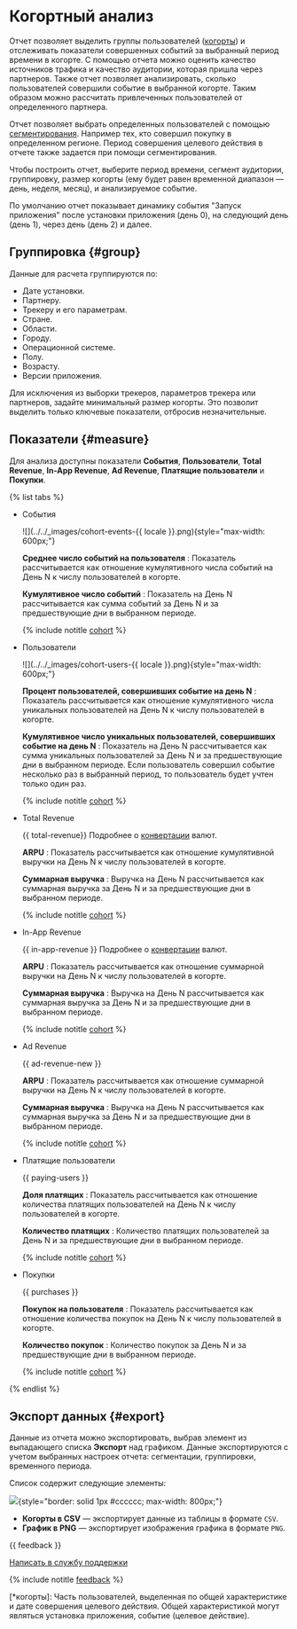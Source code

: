 # Когортный анализ

Отчет позволяет выделить группы пользователей ([когорты](*когорты)) и отслеживать показатели совершенных событий за выбранный период времени в когорте. С помощью отчета можно оценить качество источников трафика и качество аудитории, которая пришла через партнеров. Также отчет позволяет анализировать, сколько пользователей совершили событие в выбранной когорте. Таким образом можно рассчитать привлеченных пользователей от определенного партнера.

Отчет позволяет выбрать определенных пользователей с помощью [сегментирования](segmentation.md). Например тех, кто совершил покупку в определенном регионе. Период совершения целевого действия в отчете также задается при помощи сегментирования.

Чтобы построить отчет, выберите период времени, сегмент аудитории, группировку, размер когорты (ему будет равен временной диапазон — день, неделя, месяц), и анализируемое событие.

По умолчанию отчет показывает динамику события "Запуск приложения" после установки приложения (день 0), на следующий день (день 1), через день (день 2) и далее.

## Группировка {#group}

Данные для расчета группируются по:

- Дате установки.
- Партнеру.
- Трекеру и его параметрам.
- Стране.
- Области.
- Городу.
- Операционной системе.
- Полу.
- Возрасту.
- Версии приложения.

Для исключения из выборки трекеров, параметров трекера или партнеров, задайте минимальный размер когорты. Это позволит выделить только ключевые показатели, отбросив незначительные.

## Показатели {#measure}

Для анализа доступны показатели **События**, **Пользователи**, **Total Revenue**, **In-App Revenue**, **Ad Revenue**, **Платящие пользователи** и **Покупки**.

{% list tabs %}

- События

  ![](../../_images/cohort-events-{{ locale }}.png){style="max-width: 600px;"}
  
  **Среднее число событий на пользователя**
  :   Показатель рассчитывается как отношение кумулятивного числа событий на День N к числу пользователей в когорте.
  
  **Кумулятивное число событий**
  :   Показатель на День N рассчитывается как сумма событий за День N и за предшествующие дни в выбранном периоде.
  
  {% include notitle [cohort](_includes/cohort.md) %}
  
- Пользователи

  ![](../../_images/cohort-users-{{ locale }}.png){style="max-width: 600px;"}
  
  **Процент пользователей, совершивших событие на день N**
  :   Показатель рассчитывается как отношение кумулятивного числа уникальных пользователей на День N к числу пользователей в когорте.
  
  **Кумулятивное число уникальных пользователей, совершивших событие на день N**
  :   Показатель на День N рассчитывается как сумма уникальных пользователей за День N и за предшествующие дни в выбранном периоде. Если пользователь совершил событие несколько раз в выбранный период, то пользователь будет учтен только один раз.
  
  {% include notitle [cohort](_includes/cohort.md) %}

- Total Revenue 

  {{ total-revenue}} Подробнее о [конвертации](../data-collection/about-revenue.md#currency) валют.
  
  **ARPU**
  :   Показатель рассчитывается как отношение кумулятивной выручки на День N к числу пользователей в когорте.
  
  **Суммарная выручка**
  :   Выручка на День N рассчитывается как суммарная выручка за День N и за предшествующие дни в выбранном периоде.
  
  {% include notitle [cohort](_includes/cohort.md) %}

- In-App Revenue

  {{ in-app-revenue }} Подробнее о [конвертации](../data-collection/about-revenue.md#currency) валют.
  
  **ARPU**
  :   Показатель рассчитывается как отношение суммарной выручки на День N к числу пользователей в когорте.
  
  **Суммарная выручка**
  :   Выручка на День N рассчитывается как суммарная выручка за День N и за предшествующие дни в выбранном периоде.
  
  {% include notitle [cohort](_includes/cohort.md) %}

- Ad Revenue

  {{ ad-revenue-new }}
  
  **ARPU**
  :   Показатель рассчитывается как отношение суммарной выручки на День N к числу пользователей в когорте.
  
  **Суммарная выручка**
  :   Выручка на День N рассчитывается как суммарная выручка за День N и за предшествующие дни в выбранном периоде.
  
  {% include notitle [cohort](_includes/cohort.md) %}

- Платящие пользователи

  {{ paying-users }}
  
  **Доля платящих**
  :   Показатель рассчитывается как отношение количества платящих пользователей на День N к числу пользователей в когорте.
  
  **Количество платящих**
  :   Количество платящих пользователей за День N и за предшествующие дни в выбранном периоде.
  
  {% include notitle [cohort](_includes/cohort.md) %}
  
- Покупки

  {{ purchases }}
  
  **Покупок на пользователя**
  :   Показатель рассчитывается как отношение количества покупок на День N к числу пользователей в когорте.
  
  **Количество покупок**
  :   Количество покупок за День N и за предшествующие дни в выбранном периоде.
  
  {% include notitle [cohort](_includes/cohort.md) %}

{% endlist %}

## Экспорт данных {#export}

Данные из отчета можно экспортировать, выбрав элемент из выпадающего списка **Экспорт** над графиком. Данные экспортируются с учетом выбранных настроек отчета: сегментации, группировки, временного периода.

Список содержит следующие элементы:

![](https://yastatic.net/s3/doc-binary/src/dev/appmetrica/{{locale}}/images/mobile-reports/export-data-cohorts.png){style="border: solid 1px #cccccc; max-width: 800px;"}

- **Когорты в CSV** — экспортирует данные из таблицы в формате `CSV`.
- **График в PNG** — экспортирует изображения графика в формате `PNG`.

{{ feedback }}

<a href="../troubleshooting/feedback-new.html">
  <span class="button">Написать в службу поддержки</span>
</a>

{% include notitle [feedback](../_includes/feedback-button.md) %}

[*когорты]: Часть пользователей, выделенная по общей характеристике и дате совершения целевого действия. Общей характеристикой могут являться установка приложения, событие (целевое действие).
